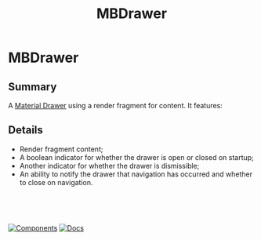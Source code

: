 ﻿---
uid: C.MBDrawer
title: MBDrawer
---
# MBDrawer

## Summary

A [Material Drawer](https://github.com/material-components/material-components-web/tree/v9.0.0/packages/mdc-drawer#navigation-drawers) using a render fragment for content. It features:

## Details

- Render fragment content;
- A boolean indicator for whether the drawer is open or closed on startup;
- Another indicator for whether the drawer is dismissible;
- An ability to notify the drawer that navigation has occurred and whether to close on navigation.

&nbsp;

&nbsp;

[![Components](https://img.shields.io/static/v1?label=Components&message=Core&color=blue)](xref:A.CoreComponents)
[![Docs](https://img.shields.io/static/v1?label=API%20Documentation&message=MBDrawer&color=brightgreen)](xref:Material.Blazor.MBDrawer)
